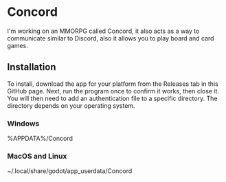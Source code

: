 # Concord
I'm working on an MMORPG called Concord, it also acts as a way to communicate similar to Discord, also it allows you to play board and card games.

## Installation
To install, download the app for your platform from the Releases tab in this GitHub page. Next, run the program once to confirm it works, then close it. You will then need to add an authentication file to a specific directory. The directory depends on your operating system.
### Windows
%APPDATA%/Concord
### MacOS and Linux
~/.local/share/godot/app_userdata/Concord
